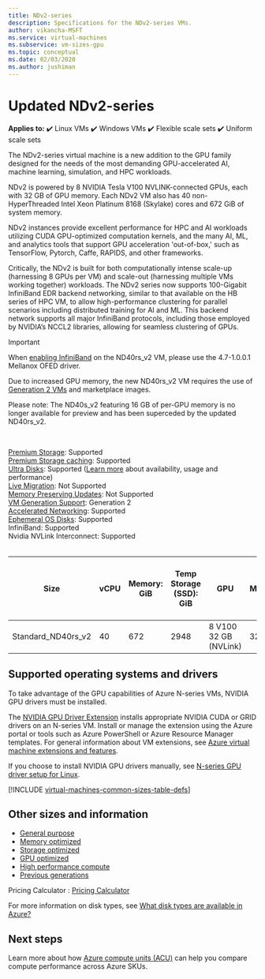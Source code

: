 ```yaml
---
title: NDv2-series 
description: Specifications for the NDv2-series VMs.
author: vikancha-MSFT
ms.service: virtual-machines
ms.subservice: vm-sizes-gpu
ms.topic: conceptual
ms.date: 02/03/2020
ms.author: jushiman
---
```


# Updated NDv2-series

**Applies to:** :heavy_check_mark: Linux VMs :heavy_check_mark: Windows VMs :heavy_check_mark: Flexible scale sets :heavy_check_mark: Uniform scale sets

The NDv2-series virtual machine is a new addition to the GPU family designed for the needs of the most demanding GPU-accelerated AI, machine learning, simulation, and HPC workloads.

NDv2 is powered by 8 NVIDIA Tesla V100 NVLINK-connected GPUs, each with 32 GB of GPU memory. Each NDv2 VM also has 40 non-HyperThreaded Intel Xeon Platinum 8168 (Skylake) cores and 672 GiB of system memory.

NDv2 instances provide excellent performance for HPC and AI workloads utilizing CUDA GPU-optimized computation kernels, and the many AI, ML, and analytics tools that support GPU acceleration 'out-of-box,' such as TensorFlow, Pytorch, Caffe, RAPIDS, and other frameworks.

Critically, the NDv2 is built for both computationally intense scale-up (harnessing 8 GPUs per VM) and scale-out (harnessing multiple VMs working together) workloads. The NDv2 series now supports 100-Gigabit InfiniBand EDR backend networking, similar to that available on the HB series of HPC VM, to allow high-performance clustering for parallel scenarios including distributed training for AI and ML. This backend network supports all major InfiniBand protocols, including those employed by NVIDIA’s NCCL2 libraries, allowing for seamless clustering of GPUs.

> [!IMPORTANT]
> When [enabling InfiniBand](./workloads/hpc/enable-infiniband.md) on the ND40rs_v2 VM, please use the 4.7-1.0.0.1 Mellanox OFED driver.
>
> Due to increased GPU memory, the new ND40rs_v2 VM requires the use of [Generation 2 VMs](./generation-2.md) and marketplace images. 
>
> Please note: The ND40s_v2 featuring 16 GB of per-GPU memory is no longer available for preview and has been superceded by the updated ND40rs_v2.

<br>

[Premium Storage](premium-storage-performance.md): Supported<br>
[Premium Storage caching](premium-storage-performance.md): Supported<br>
[Ultra Disks](disks-types.md#ultra-disk): Supported ([Learn more](https://techcommunity.microsoft.com/t5/azure-compute/ultra-disk-storage-for-hpc-and-gpu-vms/ba-p/2189312) about availability, usage and performance) <br>
[Live Migration](maintenance-and-updates.md): Not Supported<br>
[Memory Preserving Updates](maintenance-and-updates.md): Not Supported<br>
[VM Generation Support](generation-2.md): Generation 2<br>
[Accelerated Networking](../virtual-network/create-vm-accelerated-networking-cli.md): Supported<br>
[Ephemeral OS Disks](ephemeral-os-disks.md): Supported<br>
InfiniBand: Supported<br>
Nvidia NVLink Interconnect: Supported<br>
<br>

| Size | vCPU | Memory: GiB | Temp Storage (SSD): GiB | GPU | GPU Memory: GiB | Max data disks | Max uncached disk throughput: IOPS / MBps | Max network bandwidth | Max NICs |
|---|---|---|---|---|---|---|---|---|---|
| Standard_ND40rs_v2 | 40 | 672 | 2948 | 8 V100 32 GB (NVLink) | 32 | 32 | 80000 / 800 | 24000 Mbps | 8 |


## Supported operating systems and drivers

To take advantage of the GPU capabilities of Azure N-series VMs, NVIDIA GPU drivers must be installed.

The [NVIDIA GPU Driver Extension](./extensions/hpccompute-gpu-linux.md) installs appropriate NVIDIA CUDA or GRID drivers on an N-series VM. Install or manage the extension using the Azure portal or tools such as Azure PowerShell or Azure Resource Manager templates. For general information about VM extensions, see [Azure virtual machine extensions and features](./extensions/overview.md).

If you choose to install NVIDIA GPU drivers manually, see [N-series GPU driver setup for Linux](./linux/n-series-driver-setup.md).

[!INCLUDE [virtual-machines-common-sizes-table-defs](../../includes/virtual-machines-common-sizes-table-defs.md)]

## Other sizes and information

- [General purpose](sizes-general.md)
- [Memory optimized](sizes-memory.md)
- [Storage optimized](sizes-storage.md)
- [GPU optimized](sizes-gpu.md)
- [High performance compute](sizes-hpc.md)
- [Previous generations](sizes-previous-gen.md)

Pricing Calculator : [Pricing Calculator](https://azure.microsoft.com/pricing/calculator/)

For more information on disk types, see [What disk types are available in Azure?](disks-types.md)

## Next steps

Learn more about how [Azure compute units (ACU)](acu.md) can help you compare compute performance across Azure SKUs.
